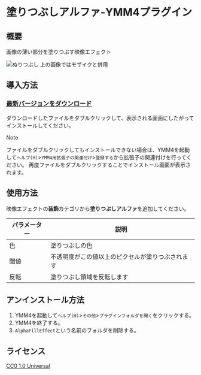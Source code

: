 # 塗りつぶしアルファ-YMM4プラグイン

## 概要
画像の薄い部分を塗りつぶす映像エフェクト

![ぬりつぶし](https://github.com/user-attachments/assets/b42e63c2-1607-4800-9428-4f4c53a2991a)
上の画像ではモザイクと併用

## 導入方法
### [最新バージョンをダウンロード](https://github.com/tetra-te/AlphaFill/releases/latest)
ダウンロードしたファイルをダブルクリックして、表示される画面にしたがってインストールしてください。
> [!NOTE]
> ファイルをダブルクリックしてもインストールできない場合は、YMM4を起動して`ヘルプ(H)`>`YMM4用拡張子の関連付け`>`登録する`から拡張子の関連付けを行ってください。
> 再度ファイルをダブルクリックすることでインストール画面が表示されます。

## 使用方法
映像エフェクトの**装飾**カテゴリから**塗りつぶしアルファ**を追加してください。

| パラメーター | 説明 |
| --- | --- |
| 色 | 塗りつぶしの色 |
| 閾値 | 不透明度がこの値以上のピクセルが塗りつぶされます |
| 反転 | 塗りつぶし領域を反転します |

## アンインストール方法
1. YMM4を起動して`ヘルプ(H)`>`その他`>`プラグインフォルダを開く`をクリックする。
2. YMM4を終了する。
3. `AlphaFillEffect`という名前のフォルダを削除する。

## ライセンス
[CC0 1.0 Universal](./LICENSE)
